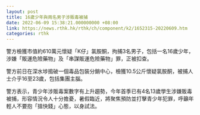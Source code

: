 ```yaml
---
layout: post
title: 16歲少年與兩名男子涉販毒被捕
date: 2022-06-09 15:38:21.000000000 +08:00
link: https://news.rthk.hk/rthk/ch/component/k2/1652315-20220609.htm
categories: rthk
---
```


警方檢獲市值約610萬元懷疑「K仔」氯胺酮，拘捕3名男子，包括一名16歲少年，涉嫌「販運危險藥物」及「串謀販運危險藥物」罪，正被扣查。

警方前日在深水埗搗破一個毒品包裝分銷中心，檢獲10.5公斤懷疑氯胺酮，被捕人士介乎16至23歲，包括集團主腦。

警方表示，青少年涉販毒案數字有上升趨勢，今年首季已有4名13歲學生涉嫌販毒被捕，形容情況令人十分擔憂，暑假臨近，將聚焦預防並打擊青少年犯罪，呼籲年輕人不要抱「搵快錢」心態，以身試法。
